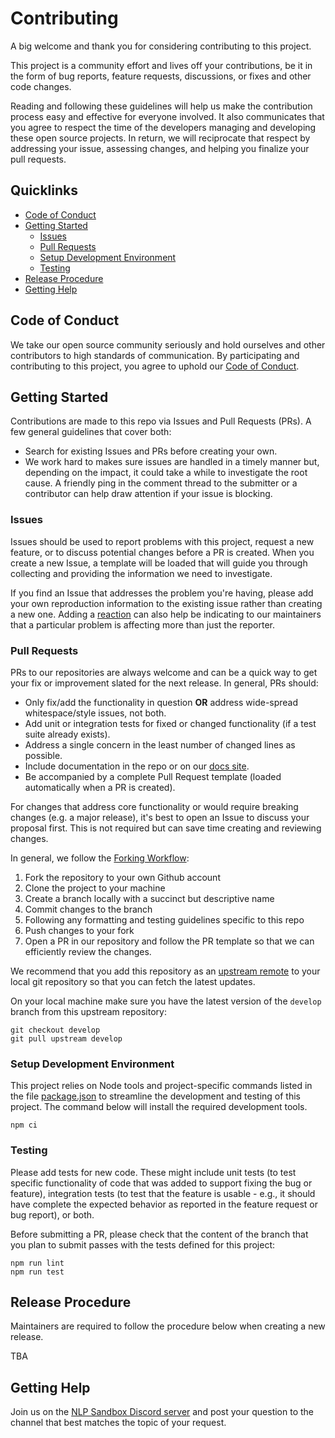 # Contributing

A big welcome and thank you for considering contributing to this project.

This project is a community effort and lives off your contributions, be it in
the form of bug reports, feature requests, discussions, or fixes and other
code changes.

Reading and following these guidelines will help us make the contribution
process easy and effective for everyone involved. It also communicates that you
agree to respect the time of the developers managing and developing these open
source projects. In return, we will reciprocate that respect by addressing your
issue, assessing changes, and helping you finalize your pull requests.

## Quicklinks

- [Code of Conduct](#code-of-conduct)
- [Getting Started](#getting-started)
  - [Issues](#issues)
  - [Pull Requests](#pull-requests)
  - [Setup Development Environment](#setup-development-environment)
  - [Testing](#testing)
- [Release Procedure](#release-procedure)
- [Getting Help](#getting-help)

## Code of Conduct

We take our open source community seriously and hold ourselves and other
contributors to high standards of communication. By participating and
contributing to this project, you agree to uphold our [Code of Conduct].

## Getting Started

Contributions are made to this repo via Issues and Pull Requests (PRs). A few
general guidelines that cover both:

- Search for existing Issues and PRs before creating your own.
- We work hard to makes sure issues are handled in a timely manner but,
  depending on the impact, it could take a while to investigate the root cause.
  A friendly ping in the comment thread to the submitter or a contributor can
  help draw attention if your issue is blocking.

### Issues

Issues should be used to report problems with this project, request a new
feature, or to discuss potential changes before a PR is created. When you
create a new Issue, a template will be loaded that will guide you through
collecting and providing the information we need to investigate.

If you find an Issue that addresses the problem you're having, please add your
own reproduction information to the existing issue rather than creating a new
one. Adding a [reaction] can also help be indicating to our maintainers that a
particular problem is affecting more than just the reporter.

### Pull Requests

PRs to our repositories are always welcome and can be a quick way to get your
fix or improvement slated for the next release. In general, PRs should:

- Only fix/add the functionality in question **OR** address wide-spread
  whitespace/style issues, not both.
- Add unit or integration tests for fixed or changed functionality
  (if a test suite already exists).
- Address a single concern in the least number of changed lines as possible.
- Include documentation in the repo or on our [docs site].
- Be accompanied by a complete Pull Request template (loaded automatically
  when a PR is created).

For changes that address core functionality or would require breaking changes
(e.g. a major release), it's best to open an Issue to discuss your proposal
first. This is not required but can save time creating and reviewing changes.

In general, we follow the [Forking Workflow]:

1. Fork the repository to your own Github account
2. Clone the project to your machine
3. Create a branch locally with a succinct but descriptive name
4. Commit changes to the branch
5. Following any formatting and testing guidelines specific to this repo
6. Push changes to your fork
7. Open a PR in our repository and follow the PR template so that we can
   efficiently review the changes.

We recommend that you add this repository as an [upstream remote] to your local
git repository so that you can fetch the latest updates.

On your local machine make sure you have the latest version of the `develop`
branch from this upstream repository:

    git checkout develop
    git pull upstream develop

### Setup Development Environment

This project relies on Node tools and project-specific commands listed in the
file [package.json] to streamline the development and testing of this project.
The command below will install the required development tools.

    npm ci

### Testing

Please add tests for new code. These might include unit tests (to test specific
functionality of code that was added to support fixing the bug or feature),
integration tests (to test that the feature is usable - e.g., it should have
complete the expected behavior as reported in the feature request or bug
report), or both.

Before submitting a PR, please check that the content of the branch that you
plan to submit passes with the tests defined for this project:

    npm run lint
    npm run test

## Release Procedure

Maintainers are required to follow the procedure below when creating a new
release.

TBA

## Getting Help

Join us on the [NLP Sandbox Discord server] and post your question to the
channel that best matches the topic of your request.

<!-- Links -->

[Code of Conduct]: https://github.com/nlpsandbox/date-annotator-example/blob/develop/.github/CODE_OF_CONDUCT.md
[upstream remote]: https://help.github.com/en/articles/configuring-a-remote-for-a-fork
[reaction]: https://github.blog/2016-03-10-add-reactions-to-pull-requests-issues-and-comments/
[docs site]: https://github.com/nlpsandbox/nlpsandbox-website-synapse
[Forking Workflow]: https://www.atlassian.com/git/tutorials/comparing-workflows/forking-workflow
[package.json]: package.json
[NLP Sandbox Discord server]: https://nlpsandbox.io/discord
